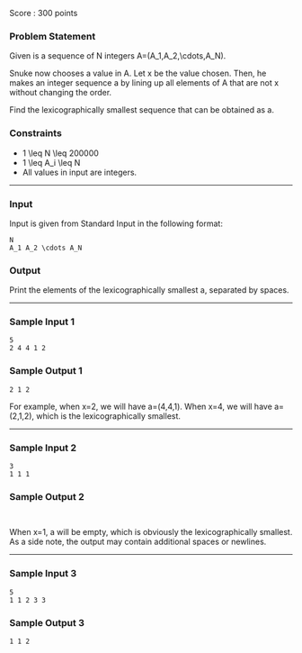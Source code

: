 Score : 300 points

### Problem Statement

Given is a sequence of N integers A=(A\_1,A\_2,\cdots,A\_N).

Snuke now chooses a value in A.
Let x be the value chosen.
Then, he makes an integer sequence a by lining up all elements of A that are not x without changing the order.

Find the lexicographically smallest sequence that can be obtained as a.

### Constraints

* 1 \leq N \leq 200000
* 1 \leq A\_i \leq N
* All values in input are integers.

---

### Input

Input is given from Standard Input in the following format:

```
N
A_1 A_2 \cdots A_N
```

### Output

Print the elements of the lexicographically smallest a, separated by spaces.

---

### Sample Input 1

```
5
2 4 4 1 2
```

### Sample Output 1

```
2 1 2
```

For example, when x=2, we will have a=(4,4,1).
When x=4, we will have a=(2,1,2), which is the lexicographically smallest.

---

### Sample Input 2

```
3
1 1 1
```

### Sample Output 2

```
 
```

When x=1, a will be empty, which is obviously the lexicographically smallest.
As a side note, the output may contain additional spaces or newlines.

---

### Sample Input 3

```
5
1 1 2 3 3
```

### Sample Output 3

```
1 1 2
```